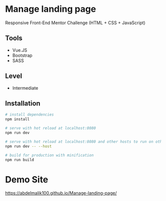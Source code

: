 # Manage landing page

Responsive Front-End Mentor Challenge (HTML + CSS + JavaScript)

## Tools

- Vue.JS
- Bootstrap
- SASS

## Level

- Intermediate

## Installation

```bash
# install dependencies
npm install

# serve with hot reload at localhost:8080
npm run dev

# serve with hot reload at localhost:8080 and other hosts to run on other devices
npm run dev -- --host

# build for production with minification
npm run build
```

# Demo Site
https://abdelmalik100.github.io/Manage-landing-page/
